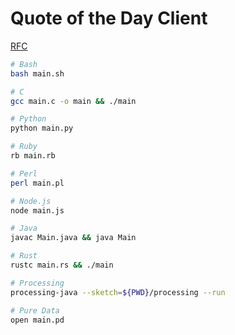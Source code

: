 # Quote of the Day Client

[RFC](https://datatracker.ietf.org/doc/html/rfc865)

```sh
# Bash
bash main.sh

# C
gcc main.c -o main && ./main 

# Python
python main.py

# Ruby
rb main.rb

# Perl
perl main.pl

# Node.js
node main.js

# Java
javac Main.java && java Main

# Rust
rustc main.rs && ./main

# Processing
processing-java --sketch=${PWD}/processing --run

# Pure Data
open main.pd
```
